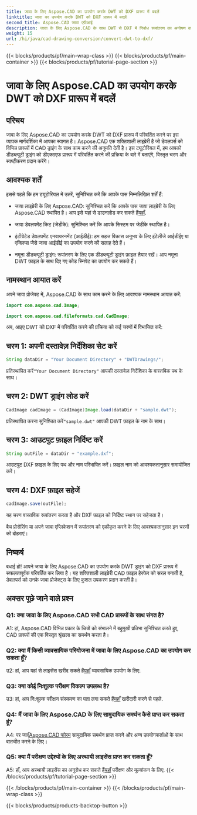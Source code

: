 ```yaml
---
title: जावा के लिए Aspose.CAD का उपयोग करके DWT को DXF प्रारूप में बदलें
linktitle: जावा का उपयोग करके DWT को DXF प्रारूप में बदलें
second_title: Aspose.CAD जावा एपीआई
description: जावा के लिए Aspose.CAD के साथ DWT से DXF में निर्बाध रूपांतरण का अन्वेषण करें। कुशल सीएडी फ़ाइल हेरफेर के लिए हमारी चरण-दर-चरण मार्गदर्शिका का पालन करें।
weight: 15
url: /hi/java/cad-drawing-conversion/convert-dwt-to-dxf/
---
```


{{< blocks/products/pf/main-wrap-class >}}
{{< blocks/products/pf/main-container >}}
{{< blocks/products/pf/tutorial-page-section >}}

# जावा के लिए Aspose.CAD का उपयोग करके DWT को DXF प्रारूप में बदलें

## परिचय

जावा के लिए Aspose.CAD का उपयोग करके DWT को DXF प्रारूप में परिवर्तित करने पर इस व्यापक मार्गदर्शिका में आपका स्वागत है। Aspose.CAD एक शक्तिशाली लाइब्रेरी है जो डेवलपर्स को विभिन्न प्रारूपों में CAD ड्राइंग के साथ काम करने की अनुमति देती है। इस ट्यूटोरियल में, हम आपको डीडब्ल्यूटी ड्राइंग को डीएक्सएफ प्रारूप में परिवर्तित करने की प्रक्रिया के बारे में बताएंगे, विस्तृत चरण और स्पष्टीकरण प्रदान करेंगे।

## आवश्यक शर्तें

इससे पहले कि हम ट्यूटोरियल में उतरें, सुनिश्चित करें कि आपके पास निम्नलिखित शर्तें हैं:

-  जावा लाइब्रेरी के लिए Aspose.CAD: सुनिश्चित करें कि आपके पास जावा लाइब्रेरी के लिए Aspose.CAD स्थापित है। आप इसे यहां से डाउनलोड कर सकते हैं[यहाँ](https://releases.aspose.com/cad/java/).

- जावा डेवलपमेंट किट (जेडीके): सुनिश्चित करें कि आपके सिस्टम पर जेडीके स्थापित है।

- इंटीग्रेटेड डेवलपमेंट एनवायरनमेंट (आईडीई): हम सहज विकास अनुभव के लिए इंटेलीजे आईडीईए या एक्लिप्स जैसे जावा आईडीई का उपयोग करने की सलाह देते हैं।

- नमूना डीडब्ल्यूटी ड्राइंग: रूपांतरण के लिए एक डीडब्ल्यूटी ड्राइंग फ़ाइल तैयार रखें। आप नमूना DWT फ़ाइल के साथ दिए गए कोड स्निपेट का उपयोग कर सकते हैं।

## नामस्थान आयात करें

अपने जावा प्रोजेक्ट में, Aspose.CAD के साथ काम करने के लिए आवश्यक नामस्थान आयात करें:

```java
import com.aspose.cad.Image;

import com.aspose.cad.fileformats.cad.CadImage;
```

अब, आइए DWT को DXF में परिवर्तित करने की प्रक्रिया को कई चरणों में विभाजित करें:

## चरण 1: अपनी दस्तावेज़ निर्देशिका सेट करें

```java
String dataDir = "Your Document Directory" + "DWTDrawings/";
```

 प्रतिस्थापित करें`"Your Document Directory"` आपकी दस्तावेज़ निर्देशिका के वास्तविक पथ के साथ।

## चरण 2: DWT ड्राइंग लोड करें

```java
CadImage cadImage = (CadImage)Image.load(dataDir + "sample.dwt");
```

 प्रतिस्थापित करना सुनिश्चित करें`"sample.dwt"` आपकी DWT फ़ाइल के नाम के साथ।

## चरण 3: आउटपुट फ़ाइल निर्दिष्ट करें

```java
String outFile = dataDir + "example.dxf";
```

आउटपुट DXF फ़ाइल के लिए पथ और नाम परिभाषित करें। फ़ाइल नाम को आवश्यकतानुसार समायोजित करें।

## चरण 4: DXF फ़ाइल सहेजें

```java
cadImage.save(outFile);
```

यह चरण वास्तविक रूपांतरण करता है और DXF फ़ाइल को निर्दिष्ट स्थान पर सहेजता है।

बैच प्रोसेसिंग या अपने जावा एप्लिकेशन में रूपांतरण को एकीकृत करने के लिए आवश्यकतानुसार इन चरणों को दोहराएं।

## निष्कर्ष

बधाई हो! आपने जावा के लिए Aspose.CAD का उपयोग करके DWT ड्राइंग को DXF प्रारूप में सफलतापूर्वक परिवर्तित कर लिया है। यह शक्तिशाली लाइब्रेरी CAD फ़ाइल हेरफेर को सरल बनाती है, डेवलपर्स को उनके जावा प्रोजेक्ट्स के लिए कुशल उपकरण प्रदान करती है।

## अक्सर पूछे जाने वाले प्रश्न

### Q1: क्या जावा के लिए Aspose.CAD सभी CAD प्रारूपों के साथ संगत है?

A1: हां, Aspose.CAD विभिन्न प्रकार के चित्रों को संभालने में बहुमुखी प्रतिभा सुनिश्चित करते हुए, CAD प्रारूपों की एक विस्तृत श्रृंखला का समर्थन करता है।

### Q2: क्या मैं किसी व्यावसायिक परियोजना में जावा के लिए Aspose.CAD का उपयोग कर सकता हूँ?

 उ2: हां, आप यहां से लाइसेंस खरीद सकते हैं[यहाँ](https://purchase.aspose.com/buy) व्यावसायिक उपयोग के लिए.

### Q3: क्या कोई निःशुल्क परीक्षण विकल्प उपलब्ध है?

 उ3: हां, आप नि:शुल्क परीक्षण संस्करण का पता लगा सकते हैं[यहाँ](https://releases.aspose.com/) खरीदारी करने से पहले.

### Q4: मैं जावा के लिए Aspose.CAD के लिए सामुदायिक समर्थन कैसे प्राप्त कर सकता हूं?

 A4: पर जाएँ[Aspose.CAD फोरम](https://forum.aspose.com/c/cad/19) सामुदायिक समर्थन प्राप्त करने और अन्य उपयोगकर्ताओं के साथ बातचीत करने के लिए।

### Q5: क्या मैं परीक्षण उद्देश्यों के लिए अस्थायी लाइसेंस प्राप्त कर सकता हूँ?

 A5: हाँ, आप अस्थायी लाइसेंस का अनुरोध कर सकते हैं[यहाँ](https://purchase.aspose.com/temporary-license/) परीक्षण और मूल्यांकन के लिए.
{{< /blocks/products/pf/tutorial-page-section >}}

{{< /blocks/products/pf/main-container >}}
{{< /blocks/products/pf/main-wrap-class >}}

{{< blocks/products/products-backtop-button >}}
